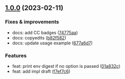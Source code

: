 ## [1.0.0](https://github.com/antongolub/credebug/compare/undefined...v1.0.0) (2023-02-11)

### Fixes & improvements
* docs: add CC badges ([74775aa](https://github.com/antongolub/credebug/commit/74775aa123f92fad3724757c898583b5623a7c12))
* docs: copyedits ([b82f582](https://github.com/antongolub/credebug/commit/b82f582ffdfb0ea75c11233447434fd39426570f))
* docs: update usage example ([677a6d7](https://github.com/antongolub/credebug/commit/677a6d79f8732044ef1a575d579479eff0a408e8))

### Features
* feat: print env digest if no option is passed ([01a832c](https://github.com/antongolub/credebug/commit/01a832c80559b9b52dc7604160b2d7aa1afeadbc))
* feat: add impl draft ([f7ef7c6](https://github.com/antongolub/credebug/commit/f7ef7c6d91c178afe2b0c256d7b714b67382cfd3))


